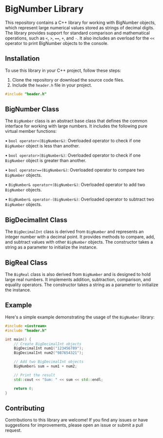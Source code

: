 # BigNumber Library

This repository contains a C++ library for working with BigNumber objects, which represent large numerical values stored as strings of decimal digits. The library provides support for standard comparison and mathematical operations, such as `<`, `>`, `==`, `+`, and `-`. It also includes an overload for the `<<` operator to print BigNumber objects to the console.

## Installation

To use this library in your C++ project, follow these steps:

1. Clone the repository or download the source code files.
2. Include the `header.h` file in your project.

```cpp
#include "header.h"
```
## BigNumber Class

The `BigNumber` class is an abstract base class that defines the common interface for working with large numbers. It includes the following pure virtual member functions:

• `bool operator<(BigNumber&)`: Overloaded operator to check if one `BigNumber` object is less than another.

• `bool operator>(BigNumber&)`: Overloaded operator to check if one `BigNumber` object is greater than another.

• `bool operator==(BigNumber&)`: Overloaded operator to compare two `BigNumber` objects.

• `BigNumber& operator+(BigNumber&)`: Overloaded operator to add two `BigNumber` objects.

• `BigNumber& operator-(BigNumber&)`: Overloaded operator to subtract two `BigNumber` objects.

## BigDecimalInt Class

The `BigDecimalInt` class is derived from `BigNumber` and represents an integer number with a decimal point. It provides methods to compare, add, and subtract values with other `BigNumber` objects. The constructor takes a string as a parameter to initialize the instance.

## BigReal Class

The `BigReal` class is also derived from `BigNumber` and is designed to hold large real numbers. It implements addition, subtraction, comparison, and equality operators. The constructor takes a string as a parameter to initialize the instance.

## Example

Here's a simple example demonstrating the usage of the `BigNumber` library:
```cpp
#include <iostream>
#include "header.h"

int main() {
    // Create BigDecimalInt objects
    BigDecimalInt num1("123456789");
    BigDecimalInt num2("987654321");

    // Add two BigDecimalInt objects
    BigNumber& sum = num1 + num2;

    // Print the result
    std::cout << "Sum: " << sum << std::endl;

    return 0;
}
```
## Contributing

Contributions to this library are welcome! If you find any issues or have suggestions for improvements, please open an issue or submit a pull request.
